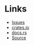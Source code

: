 # Links

- [Issues](https://github.com/sgr-team/rs_synca/issues)
- [crates.io](https://crates.io/crates/synca)
- [docs.rs](https://docs.rs/synca/latest/synca)
- [Source](https://github.com/sgr-team/rs_synca)
